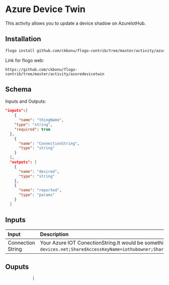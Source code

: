 # Azure Device Twin
This activity allows you to update a device shadow on AzureIotHub.

## Installation

```bash
flogo install github.com/ckbonu/flogo-contrib/tree/master/activity/azuredevicetwin
```
Link for flogo web:
```
https://github.com/ckbonu/flogo-contrib/tree/master/activity/azuredevicetwin
```

## Schema
Inputs and Outputs:

```json
"inputs":[
    {
      "name": "thingName",
    "type": "string",
    "required": true
  },
    {
      "name": "ConnectionString",
      "type": "string"
    }
  ],
  "outputs": [
    {
      "name": "desired",
      "type": "string"
    },
    {
      "name": "reported",
      "type": "params"
    }
  ]
```
## Inputs
| Input                          | Description    |
|:-------------------------------|:---------------|
| Connection String               | Your Azure IOT ConectionString.It would be something similar to `'HostName=HomeAutoHub.azure-devices.net;SharedAccessKeyName=iothubowner;SharedAccessKey=0JE8ig33UrJNzLbZHn8B2rpT66LYmNzZ9JWEYhlEJJo='`.            |

## Ouputs
                |